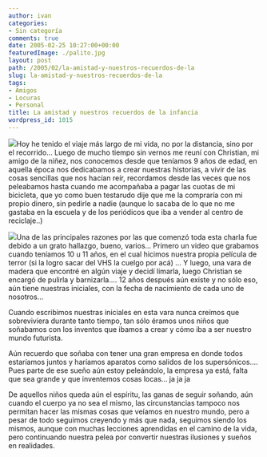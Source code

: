 ```yaml
---
author: ivan
categories:
- Sin categoría
comments: true
date: 2005-02-25 10:27:00+00:00
featuredImage: ./palito.jpg
layout: post
path: /2005/02/la-amistad-y-nuestros-recuerdos-de-la
slug: la-amistad-y-nuestros-recuerdos-de-la
tags:
- Amigos
- Locuras
- Personal
title: La amistad y nuestros recuerdos de la infancia
wordpress_id: 1015
---
```


[![](http://photos1.blogger.com/img/39/1190/320/palito.jpg)](http://photos1.blogger.com/img/39/1190/640/palito.jpg)Hoy he tenido el viaje más largo de mi vida, no por la distancia, sino por el recorrido... Luego de mucho tiempo sin vernos me reuní con Christian, mi amigo de la niñez, nos conocemos desde que teníamos 9 años de edad, en aquella época nos dedicabamos a crear nuestras historias, a vivir de las cosas sencillas que nos hacían reír, recordamos desde las veces que nos peleabamos hasta cuando me acompañaba a pagar las cuotas de mi bicicleta, que yo como buen testarudo dije que me la compraría con mi propio dinero, sin pedirle a nadie (aunque lo sacaba de lo que no me gastaba en la escuela y de los periódicos que iba a vender al centro de reciclaje..)

[![](http://photos1.blogger.com/img/39/1190/320/losdos.jpg)](http://photos1.blogger.com/img/39/1190/640/losdos.jpg)Una de las principales razones por las que comenzó toda esta charla fue debido a un grato hallazgo, bueno, varios... Primero un video que grabamos cuando teníamos 10 u 11 años, en el cual hicimos nuestra propia película de terror (si la logro sacar del VHS la cuelgo por acá) ... Y luego, una vara de madera que encontré en algún viaje y decidí limarla, luego Christian se encargó de pulirla y barnizarla.... 12 años después aún existe y no sólo eso, aún tiene nuestras iniciales, con la fecha de nacimiento de cada uno de nosotros...

Cuando escribimos nuestras iniciales en esta vara nunca creímos que sobreviviera durante tanto tiempo, tan sólo éramos unos niños que soñabamos con los inventos que ibamos a crear y cómo iba a ser nuestro mundo futurista.

Aún recuerdo que soñaba con tener una gran empresa en donde todos estaríamos juntos y haríamos aparatos como salidos de los supersónicos.... Pues parte de ese sueño aún estoy peleándolo, la empresa ya está, falta que sea grande y que inventemos cosas locas... ja ja ja

De aquellos niños queda aún el espíritu, las ganas de seguir soñando, aún cuando el cuerpo ya no sea el mismo, las circunstancias tampoco nos permitan hacer las mismas cosas que veíamos en nuestro mundo, pero a pesar de todo seguimos creyendo y más que nada, seguimos siendo los mismos, aunque con muchas lecciones aprendidas en el camino de la vida, pero continuando nuestra pelea por convertir nuestras ilusiones y sueños en realidades.